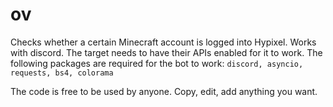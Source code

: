 # ov
Checks whether a certain Minecraft account is logged into Hypixel.
Works with discord.
The target needs to have their APIs enabled for it to work.
The following packages are required for the bot to work:
`discord, asyncio, requests, bs4, colorama`

The code is free to be used by anyone. Copy, edit, add anything you want.
